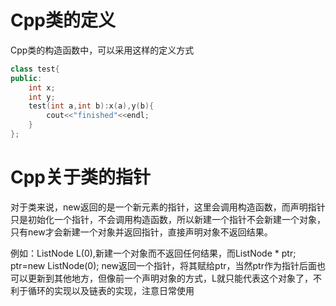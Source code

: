 # Cpp类的定义
Cpp类的构造函数中，可以采用这样的定义方式
```cpp
class test{
public:
    int x;
    int y;
    test(int a,int b):x(a),y(b){
        cout<<"finished"<<endl;
    }
};
```
# Cpp关于类的指针
对于类来说，new返回的是一个新元素的指针，这里会调用构造函数，而声明指针只是初始化一个指针，不会调用构造函数，所以新建一个指针不会新建一个对象，只有new才会新建一个对象并返回指针，直接声明对象不返回结果。

例如：ListNode L(0),新建一个对象而不返回任何结果，而ListNode * ptr; ptr=new ListNode(0); new返回一个指针，将其赋给ptr，当然ptr作为指针后面也可以更新到其他地方，但像前一个声明对象的方式，L就只能代表这个对象了，不利于循环的实现以及链表的实现，注意日常使用